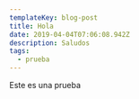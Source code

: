 ```yaml
---
templateKey: blog-post
title: Hola
date: 2019-04-04T07:06:08.942Z
description: Saludos
tags:
  - prueba
---
```

Este es una prueba
